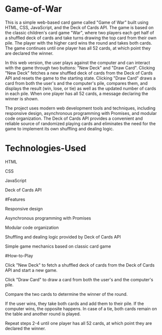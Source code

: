 # Game-of-War

This is a simple web-based card game called "Game of War" built using HTML, CSS, JavaScript, and the Deck of Cards API. The game is based on the classic children's card game "War", where two players each get half of a shuffled deck of cards and take turns drawing the top card from their own pile. The player with the higher card wins the round and takes both cards. The game continues until one player has all 52 cards, at which point they are declared the winner.

In this web version, the user plays against the computer and can interact with the game through two buttons: "New Deck" and "Draw Card". Clicking "New Deck" fetches a new shuffled deck of cards from the Deck of Cards API and resets the game to the starting state. Clicking "Draw Card" draws a card from both the user's and the computer's pile, compares them, and displays the result (win, lose, or tie) as well as the updated number of cards in each pile. When one player has all 52 cards, a message declaring the winner is shown.

The project uses modern web development tools and techniques, including responsive design, asynchronous programming with Promises, and modular code organization. The Deck of Cards API provides a convenient and reliable source of randomized playing cards and eliminates the need for the game to implement its own shuffling and dealing logic.


# Technologies-Used

HTML

CSS

JavaScript

Deck of Cards API

#Features

Responsive design

Asynchronous programming with Promises

Modular code organization

Shuffling and dealing logic provided by Deck of Cards API

Simple game mechanics based on classic card game

#How-to-Play

Click "New Deck" to fetch a shuffled deck of cards from the Deck of Cards API and start a new game.

Click "Draw Card" to draw a card from both the user's and the computer's pile.

Compare the two cards to determine the winner of the round.

If the user wins, they take both cards and add them to their pile. If the computer wins, the opposite happens. In case of a tie, both cards remain on the table and 
another round is played.

Repeat steps 2-4 until one player has all 52 cards, at which point they are declared the winner.
